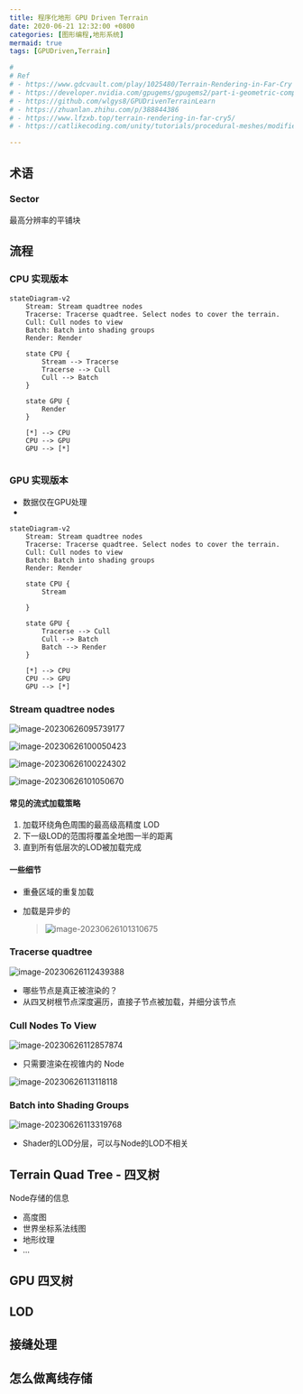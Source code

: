 ```yaml
---
title: 程序化地形 GPU Driven Terrain
date: 2020-06-21 12:32:00 +0800
categories: [图形编程,地形系统]
mermaid: true
tags: [GPUDriven,Terrain]

# 
# Ref
# - https://www.gdcvault.com/play/1025480/Terrain-Rendering-in-Far-Cry
# - https://developer.nvidia.com/gpugems/gpugems2/part-i-geometric-complexity/chapter-2-terrain-rendering-using-gpu-based-geometry
# - https://github.com/wlgys8/GPUDrivenTerrainLearn
# - https://zhuanlan.zhihu.com/p/388844386
# - https://www.lfzxb.top/terrain-rendering-in-far-cry5/
# - https://catlikecoding.com/unity/tutorials/procedural-meshes/modified-grid/

---
```


## 术语

### Sector

最高分辨率的平铺块





## 流程

### CPU 实现版本

```mermaid
stateDiagram-v2
    Stream: Stream quadtree nodes
    Tracerse: Tracerse quadtree. Select nodes to cover the terrain.
    Cull: Cull nodes to view
    Batch: Batch into shading groups
    Render: Render
    
    state CPU {
    	Stream --> Tracerse
    	Tracerse --> Cull
    	Cull --> Batch
    }
    
    state GPU {
        Render
    }
    
    [*] --> CPU
    CPU --> GPU
    GPU --> [*]
    
```

### GPU 实现版本

- 数据仅在GPU处理
- 

```mermaid
stateDiagram-v2
    Stream: Stream quadtree nodes
    Tracerse: Tracerse quadtree. Select nodes to cover the terrain.
    Cull: Cull nodes to view
    Batch: Batch into shading groups
    Render: Render
    
    state CPU {
    	Stream
    	
    }
    
    state GPU {
    	Tracerse --> Cull
    	Cull --> Batch
    	Batch --> Render
    }
    
    [*] --> CPU
    CPU --> GPU
    GPU --> [*]
```





### Stream quadtree nodes

![image-20230626095739177](https://raw.githubusercontent.com/Rootjhon/img_note/empty/202306260957778.png)

![image-20230626100050423](https://raw.githubusercontent.com/Rootjhon/img_note/empty/202306261000604.png)

![image-20230626100224302](https://raw.githubusercontent.com/Rootjhon/img_note/empty/202306261002507.png)


![image-20230626101050670](https://raw.githubusercontent.com/Rootjhon/img_note/empty/202306261010327.png)


#### 常见的流式加载策略

1. 加载环绕角色周围的最高级高精度 LOD
2. 下一级LOD的范围将覆盖全地图一半的距离
3. 直到所有低层次的LOD被加载完成

#### 一些细节

- 重叠区域的重复加载

- 加载是异步的

  > ![image-20230626101310675](https://raw.githubusercontent.com/Rootjhon/img_note/empty/202306261013254.png)



### Tracerse quadtree

![image-20230626112439388](https://raw.githubusercontent.com/Rootjhon/img_note/empty/202306261124186.png)

- 哪些节点是真正被渲染的？
- 从四叉树根节点深度遍历，直接子节点被加载，并细分该节点

### Cull Nodes To View

![image-20230626112857874](https://raw.githubusercontent.com/Rootjhon/img_note/empty/202306261128822.png)

- 只需要渲染在视锥内的 Node

![image-20230626113118118](https://raw.githubusercontent.com/Rootjhon/img_note/empty/202306261131363.png)



### Batch into Shading Groups

![image-20230626113319768](https://raw.githubusercontent.com/Rootjhon/img_note/empty/202306261133773.png)

- Shader的LOD分层，可以与Node的LOD不相关









## Terrain Quad Tree - 四叉树



Node存储的信息

- 高度图
- 世界坐标系法线图
- 地形纹理
- ...





## GPU 四叉树



## LOD





## 接缝处理



## 怎么做离线存储



